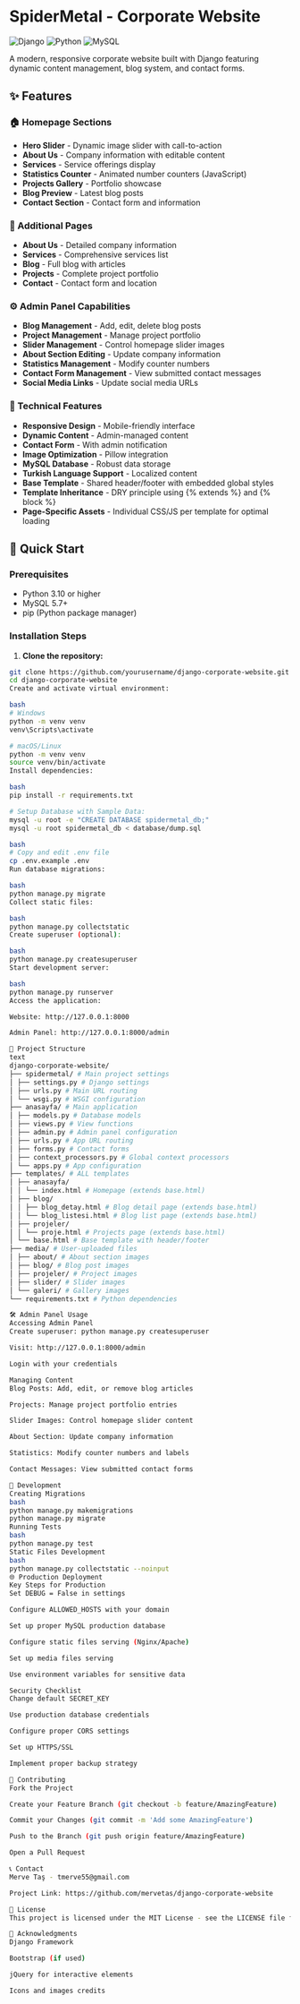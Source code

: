 # SpiderMetal - Corporate Website

![Django](https://img.shields.io/badge/Django-4.2.23-green)
![Python](https://img.shields.io/badge/Python-3.10+-blue)
![MySQL](https://img.shields.io/badge/MySQL-8.0-orange)

A modern, responsive corporate website built with Django featuring dynamic content management, blog system, and contact forms.

## ✨ Features

### 🏠 Homepage Sections
- **Hero Slider** - Dynamic image slider with call-to-action
- **About Us** - Company information with editable content
- **Services** - Service offerings display
- **Statistics Counter** - Animated number counters (JavaScript)
- **Projects Gallery** - Portfolio showcase
- **Blog Preview** - Latest blog posts
- **Contact Section** - Contact form and information

### 📱 Additional Pages
- **About Us** - Detailed company information
- **Services** - Comprehensive services list
- **Blog** - Full blog with articles
- **Projects** - Complete project portfolio
- **Contact** - Contact form and location

### ⚙️ Admin Panel Capabilities
- **Blog Management** - Add, edit, delete blog posts
- **Project Management** - Manage project portfolio
- **Slider Management** - Control homepage slider images
- **About Section Editing** - Update company information
- **Statistics Management** - Modify counter numbers
- **Contact Form Management** - View submitted contact messages
- **Social Media Links** - Update social media URLs

### 🎨 Technical Features
- **Responsive Design** - Mobile-friendly interface
- **Dynamic Content** - Admin-managed content
- **Contact Form** - With admin notification
- **Image Optimization** - Pillow integration
- **MySQL Database** - Robust data storage
- **Turkish Language Support** - Localized content
- **Base Template** - Shared header/footer with embedded global styles
- **Template Inheritance** - DRY principle using {% extends %} and {% block %}
- **Page-Specific Assets** - Individual CSS/JS per template for optimal loading

## 🚀 Quick Start

### Prerequisites

- Python 3.10 or higher
- MySQL 5.7+ 
- pip (Python package manager)

### Installation Steps

1. **Clone the repository:**
```bash
git clone https://github.com/yourusername/django-corporate-website.git
cd django-corporate-website
Create and activate virtual environment:

bash
# Windows
python -m venv venv
venv\Scripts\activate

# macOS/Linux
python -m venv venv
source venv/bin/activate
Install dependencies:

bash
pip install -r requirements.txt

# Setup Database with Sample Data:
mysql -u root -e "CREATE DATABASE spidermetal_db;"
mysql -u root spidermetal_db < database/dump.sql

bash
# Copy and edit .env file
cp .env.example .env
Run database migrations:

bash
python manage.py migrate
Collect static files:

bash
python manage.py collectstatic
Create superuser (optional):

bash
python manage.py createsuperuser
Start development server:

bash
python manage.py runserver
Access the application:

Website: http://127.0.0.1:8000

Admin Panel: http://127.0.0.1:8000/admin

📁 Project Structure
text
django-corporate-website/
├── spidermetal/ # Main project settings
│ ├── settings.py # Django settings
│ ├── urls.py # Main URL routing
│ └── wsgi.py # WSGI configuration
├── anasayfa/ # Main application
│ ├── models.py # Database models
│ ├── views.py # View functions
│ ├── admin.py # Admin panel configuration
│ ├── urls.py # App URL routing
│ ├── forms.py # Contact forms
│ ├── context_processors.py # Global context processors
│ └── apps.py # App configuration
├── templates/ # ALL templates
│ ├── anasayfa/
│ │ └── index.html # Homepage (extends base.html)
│ ├── blog/
│ │ ├── blog_detay.html # Blog detail page (extends base.html)
│ │ └── blog_listesi.html # Blog list page (extends base.html)
│ ├── projeler/
│ │ └── proje.html # Projects page (extends base.html)
│ └── base.html # Base template with header/footer
├── media/ # User-uploaded files
│ ├── about/ # About section images
│ ├── blog/ # Blog post images
│ ├── projeler/ # Project images
│ ├── slider/ # Slider images
│ └── galeri/ # Gallery images
└── requirements.txt # Python dependencies

🛠️ Admin Panel Usage
Accessing Admin Panel
Create superuser: python manage.py createsuperuser

Visit: http://127.0.0.1:8000/admin

Login with your credentials

Managing Content
Blog Posts: Add, edit, or remove blog articles

Projects: Manage project portfolio entries

Slider Images: Control homepage slider content

About Section: Update company information

Statistics: Modify counter numbers and labels

Contact Messages: View submitted contact forms

🔧 Development
Creating Migrations
bash
python manage.py makemigrations
python manage.py migrate
Running Tests
bash
python manage.py test
Static Files Development
bash
python manage.py collectstatic --noinput
🌐 Production Deployment
Key Steps for Production
Set DEBUG = False in settings

Configure ALLOWED_HOSTS with your domain

Set up proper MySQL production database

Configure static files serving (Nginx/Apache)

Set up media files serving

Use environment variables for sensitive data

Security Checklist
Change default SECRET_KEY

Use production database credentials

Configure proper CORS settings

Set up HTTPS/SSL

Implement proper backup strategy

🤝 Contributing
Fork the Project

Create your Feature Branch (git checkout -b feature/AmazingFeature)

Commit your Changes (git commit -m 'Add some AmazingFeature')

Push to the Branch (git push origin feature/AmazingFeature)

Open a Pull Request

📞 Contact
Merve Taş - tmerve55@gmail.com

Project Link: https://github.com/mervetas/django-corporate-website

📜 License
This project is licensed under the MIT License - see the LICENSE file for details.

🙏 Acknowledgments
Django Framework

Bootstrap (if used)

jQuery for interactive elements

Icons and images credits